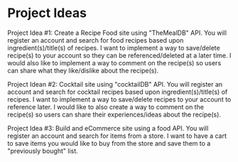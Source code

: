# Project Ideas

Project Idea #1:
  Create a Recipe Food site using "TheMealDB" API. You will register an account and search for food recipes based upon ingredient(s)/title(s) of recipes. I want to implement a way to save/delete recipe(s) to your account so they can be referenced/deleted at a later time. I would also like to implement a way to comment on the recipe(s) so users can share  what they like/dislike about the recipe(s). 

Project Idean #2:
  Cocktail site using "cocktailDB" API. You will register an account and search for cocktail recipes based upon ingredient(s)/title(s) of recipes. I want to implement a way to save/delete recipes to your account to reference later. I would like to also create a way to comment on the recipe(s) so users can share their experiences/ideas about the recipe(s).

Project Idea  #3:
  Build and eCommerce site using a food API. You will register an account and search for items from a store. I want to have a cart to save items you would like to buy from the store and save them to a "previously bought" list.